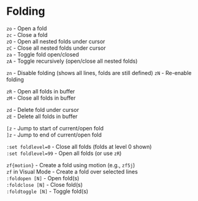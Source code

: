 # Folding
`zo`   - Open a fold  
`zc`   - Close a fold  
`zO`   - Open all nested folds under cursor  
`zC`   - Close all nested folds under cursor  
`za`   - Toggle fold open/closed  
`zA`   - Toggle recursively (open/close all nested folds)

`zn`   - Disable folding (shows all lines, folds are still defined)
`zN`   - Re-enable folding

`zR`   - Open all folds in buffer  
`zM`   - Close all folds in buffer

`zd`   - Delete fold under cursor  
`zE`   - Delete all folds in buffer

`[z`   - Jump to start of current/open fold  
`]z`   - Jump to end of current/open fold  

`:set foldlevel=0`    - Close all folds (folds at level 0 shown)  
`:set foldlevel=99`    - Open all folds (or use `zR`)

`zf{motion}`           - Create a fold using motion (e.g., `zf5j`)  
`zf` in Visual Mode    - Create a fold over selected lines  
`:foldopen [N]`        - Open fold(s)  
`:foldclose [N]`       - Close fold(s)  
`:foldtoggle [N]`      - Toggle fold(s)  
